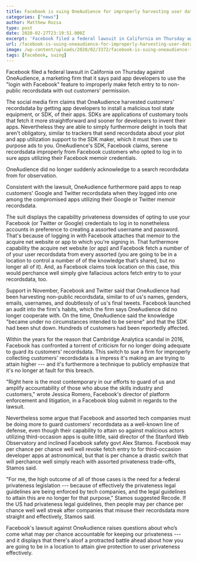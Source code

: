 ```yaml
---
title: Facebook is suing OneAudience for improperly harvesting user data
categories: ["news"]
author: Matthew Rozsa
type: post
date: 2020-02-27T23:19:51.000Z
excerpt: 'Facebook filed a federal lawsuit in California on Thursday against OneAudience, a marketing company that it says paid app developers to exploit the "login with Facebook" feature to improperly gain access to personal data without users'' permission. The social media company claims that OneAudience harvested users'' data by getting app developers to install a malicious&hellip;'
url: /facebook-is-suing-oneaudience-for-improperly-harvesting-user-data/
image: /wp-content/uploads/2020/02/3372/facebook-is-suing-oneaudience-for-improperly-harvesting-user-data.jpg
tags: [Facebook, suing]
---
```


Facebook filed a federal lawsuit in California on Thursday against OneAudience, a marketing firm that it says paid app developers to use the "login with Facebook" feature to improperly make fetch entry to to non-public recordsdata with out customers' permission.

The social media firm claims that OneAudience harvested customers' recordsdata by getting app developers to install a malicious tool state equipment, or SDK, of their apps. SDKs are applications of customary tools that fetch it more straightforward and sooner for developers to invent their apps. Nevertheless they are able to simply furthermore delight in tools that aren't obligatory, similar to trackers that send recordsdata about your plot and app utilization support to the SDK maker, which it must then use to purpose ads to you. OneAudience's SDK, Facebook claims, serene recordsdata improperly from Facebook customers who opted to log in to sure apps utilizing their Facebook memoir credentials.

OneAudience did no longer suddenly acknowledge to a search recordsdata from for observation.

Consistent with the lawsuit, OneAudience furthermore paid apps to reap customers' Google and Twitter recordsdata when they logged into one among the compromised apps utilizing their Google or Twitter memoir recordsdata.

The suit displays the capability privateness downsides of opting to use your Facebook (or Twitter or Google) credentials to log in to nonetheless accounts in preference to creating a assorted username and password. That's because of logging in with Facebook attaches that memoir to the acquire net website or app to which you're signing in. That furthermore capability the acquire net website (or app) and Facebook fetch a number of of your user recordsdata from every assorted (you are going to be in a location to control a number of of the knowledge that’s shared, but no longer all of it). And, as Facebook claims took location on this case, this would perchance well simply give fallacious actors fetch entry to to your recordsdata, too.

Support in November, Facebook and Twitter said that OneAudience had been harvesting non-public recordsdata, similar to of us's names, genders, emails, usernames, and doubtlessly of us's final tweets. Facebook launched an audit into the firm's habits, which the firm says OneAudience did no longer cooperate with. On the time, OneAudience said the knowledge "became under no circumstances intended to be serene" and that the SDK had been shut down. Hundreds of customers had been reportedly affected.

Within the years for the reason that Cambridge Analytica scandal in 2016, Facebook has confronted a torrent of criticism for no longer doing adequate to guard its customers' recordsdata. This switch to sue a firm for improperly collecting customers' recordsdata is a impress it's making an are trying to attain higher --- and it's furthermore a technique to publicly emphasize that it's no longer at fault for this breach.

"Right here is the most contemporary in our efforts to guard of us and amplify accountability of those who abuse the skills industry and customers," wrote Jessica Romero, Facebook's director of platform enforcement and litigation, in a Facebook blog submit in regards to the lawsuit.

Nevertheless some argue that Facebook and assorted tech companies must be doing more to guard customers' recordsdata as a well-known line of defense, even though their capability to attain so against malicious actors utilizing third-occasion apps is quite little, said director of the Stanford Web Observatory and inclined Facebook safety govt Alex Stamos. Facebook may per chance per chance well well revoke fetch entry to for third-occasion developer apps at astronomical, but that is per chance a drastic switch that will perchance well simply reach with assorted privateness trade-offs, Stamos said.

"For me, the high outcome of all of those cases is the need for a federal privateness legislation --- because of effectively the privateness legal guidelines are being enforced by tech companies, and the legal guidelines to attain this are no longer for that purpose," Stamos suggested Recode. If the US had privateness legal guidelines, then people may per chance per chance well well streak after companies that misuse their recordsdata more straight and effectively, Stamos said.

Facebook's lawsuit against OneAudience raises questions about who’s come what may per chance accountable for keeping our privateness --- and it displays that there's aloof a protracted battle ahead about how you are going to be in a location to attain give protection to user privateness effectively.
